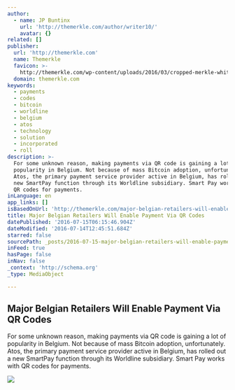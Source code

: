```yaml
---
author:
  - name: JP Buntinx
    url: 'http://themerkle.com/author/writer10/'
    avatar: {}
related: []
publisher:
  url: 'http://themerkle.com'
  name: Themerkle
  favicon: >-
    http://themerkle.com/wp-content/uploads/2016/03/cropped-merkle-white-1-192x192.png
  domain: themerkle.com
keywords:
  - payments
  - codes
  - bitcoin
  - worldline
  - belgium
  - atos
  - technology
  - solution
  - incorporated
  - roll
description: >-
  For some unknown reason, making payments via QR code is gaining a lot of
  popularity in Belgium. Not because of mass Bitcoin adoption, unfortunately.
  Atos, the primary payment service provider active in Belgium, has rolled out a
  new SmartPay function through its Worldline subsidiary. Smart Pay works with
  QR codes for payments.
inLanguage: en
app_links: []
isBasedOnUrl: 'http://themerkle.com/major-belgian-retailers-will-enable-payment-via-qr-codes/'
title: Major Belgian Retailers Will Enable Payment Via QR Codes
datePublished: '2016-07-15T06:15:46.904Z'
dateModified: '2016-07-14T12:45:51.684Z'
starred: false
sourcePath: _posts/2016-07-15-major-belgian-retailers-will-enable-payment-via-qr-codes.md
inFeed: true
hasPage: false
inNav: false
_context: 'http://schema.org'
_type: MediaObject

---
```

<article style=""><h1>Major Belgian Retailers Will Enable Payment Via QR Codes</h1><p>For some unknown reason, making payments via QR code is gaining a lot of popularity in Belgium. Not because of mass Bitcoin adoption, unfortunately. Atos, the primary payment service provider active in Belgium, has rolled out a new SmartPay function through its Worldline subsidiary. Smart Pay works with QR codes for payments.</p><img src="http://themerkle.com/wp-content/uploads/2016/07/QR-Code-Support.png" /></article>